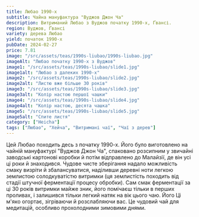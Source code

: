 ```yaml
---
title: Любао 1990-х
subtitle: Чайна мануфактура "Вуджов Джон Ча"
description: Витриманий Любао з Вуджов початку 1990-х, Ґвансі.
region: Вуджов, Ґвансі
variety: дерева Любао
yield: початок 1990-х
pubDate: 2024-02-27
price: 7.81
image: "/src/assets/teas/1990s-liubao/1990s-liubao.jpg"
imageAlt: "Любао початку 1990-х з Вуджов"
image1: "/src/assets/teas/1990s-liubao/slide1.jpg"
image1alt: "Любао з далеких 1990-х"
image2: "/src/assets/teas/1990s-liubao/slide2.jpg"
image2alt: "Листю вже більше 30 років"
image3: "/src/assets/teas/1990s-liubao/slide3.jpg"
image3alt: "Колір настою першої чашки"
image4: "/src/assets/teas/1990s-liubao/slide4.jpg"
image4alt: "Колір настою, десята чашка"
image5: "/src/assets/teas/1990s-liubao/slide5.jpg"
image5alt: "Спите листя"
category: ["Heicha"]
tags: ["Любао", "Хейча", "Витримані чаї", "Чаї з дерев"]
---
```


Цей Любао походить десь з початку 1990-х. Його було виготовлено на чайній мануфактурі "Вуджов Джон Ча", спаковано розсипним у звичайні заводські картонові коробки й потім відправлено до Малайзії, де він усі ці роки й знаходився. Чудове чисте зберігання надало можливість смаку визріти й збалансуватися, наділивши деревні ноти легкою землистою солодкуватістю витримки (ця землистість походить від стадії штучної ферментації процесу обробки). Сам смак ферментації за ці 30 років витримки майже зник, його помічаєш тільки в перших проливах, і залишився тільки легкий натяк на вік цього чаю. Його Ці м'яко огортає, зігріваючи й розслабляючи вас. Це чудовий чай для медитацій, особливо прохолодними зимовими днями.